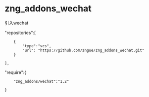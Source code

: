 # zng_addons_wechat
引入wechat


"repositories":[

		{
			"type":"vcs",
			"url": "https://github.com/zngue/zng_addons_wechat.git"
		}
			
	],
  "require":{
  
		"zng_addons/wechat":"1.2"
		
	}

